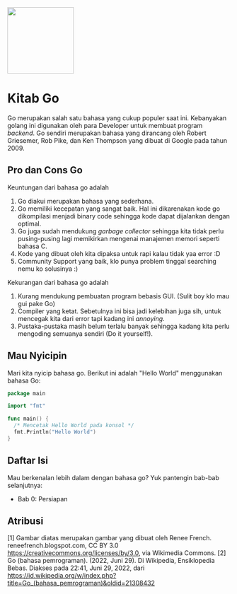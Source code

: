<img src="https://upload.wikimedia.org/wikipedia/commons/6/6f/Go_gopher_mascot_bw.png" alt="" width="150" />

# Kitab Go

Go merupakan salah satu bahasa yang cukup populer saat ini. Kebanyakan golang ini digunakan oleh para Developer untuk membuat program _backend_. Go sendiri merupakan bahasa yang dirancang oleh Robert Griesemer, Rob Pike, dan Ken Thompson yang dibuat di Google pada tahun 2009.

## Pro dan Cons Go

Keuntungan dari bahasa go adalah

1. Go diakui merupakan bahasa yang sederhana.
2. Go memiliki kecepatan yang sangat baik. Hal ini dikarenakan kode go dikompilasi menjadi binary code sehingga kode dapat dijalankan dengan optimal.
3. Go juga sudah mendukung _garbage collector_ sehingga kita tidak perlu pusing-pusing lagi memikirkan mengenai manajemen memori seperti bahasa C.
4. Kode yang dibuat oleh kita dipaksa untuk rapi kalau tidak yaa error :D
5. Community Support yang baik, klo punya problem tinggal searching nemu ko solusinya :)

Kekurangan dari bahasa go adalah

1. Kurang mendukung pembuatan program bebasis GUI. (Sulit boy klo mau gui pake Go)
2. Compiler yang ketat. Sebetulnya ini bisa jadi kelebihan juga sih, untuk mencegak kita dari error tapi kadang ini _annoying_.
3. Pustaka-pustaka masih belum terlalu banyak sehingga kadang kita perlu mengoding semuanya sendiri (Do it yourself!).

## Mau Nyicipin

Mari kita nyicip bahasa go. Berikut ini adalah "Hello World" menggunakan bahasa Go:

```go
package main

import "fmt"

func main() {
  /* Mencetak Hello World pada konsol */
  fmt.Println("Hello World")
}
```

## Daftar Isi

Mau berkenalan lebih dalam dengan bahasa go? Yuk pantengin bab-bab selanjutnya:

- Bab 0: Persiapan

## Atribusi

[1] Gambar diatas merupakan gambar yang dibuat oleh Renee French. reneefrench.blogspot.com, CC BY 3.0 <https://creativecommons.org/licenses/by/3.0>, via Wikimedia Commons.
[2] Go (bahasa pemrograman). (2022, Juni 29). Di Wikipedia, Ensiklopedia Bebas. Diakses pada 22:41, Juni 29, 2022, dari https://id.wikipedia.org/w/index.php?title=Go_(bahasa_pemrograman)&oldid=21308432
